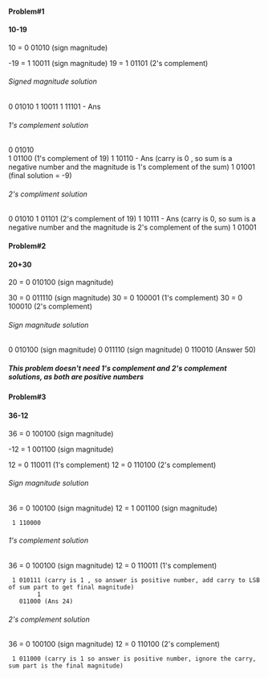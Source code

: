 #### Problem#1 
#### 10-19

10 = 0 01010 (sign magnitude)

-19 = 1 10011 (sign magnitude)
 19 = 1 01101 (2's complement)

###### Signed magnitude solution 
0 01010
1 10011
1 11101 - Ans
 
 

###### 1's complement solution 
0 01010  
1 01100  (1's complement of 19)
1 10110 - Ans 
(carry is 0 , so sum is a negative number and the magnitude is 1's complement of the sum)
1 01001 (final solution = -9)


###### 2's compliment solution 
0 01010
1 01101 (2's complement of 19)
1 10111 - Ans
(carry is 0, so sum is a negative number and the magnitude is 2's complement of the sum)
1 01001


#### Problem#2 
#### 20+30

20 = 0 010100 (sign magnitude)

30 = 0 011110 (sign magnitude)
30 = 0 100001 (1's complement)
30 = 0 100010 (2's complement)

###### Sign magnitude solution
0 010100 (sign magnitude)
0 011110 (sign magnitude)
0 110010 (Answer 50)

##### This problem doesn't need 1's complement and 2's complement solutions, as both are positive numbers


#### Problem#3
#### 36-12

36 = 0 100100 (sign magnitude)

-12 = 1 001100 (sign magnitude)

12 = 0 110011 (1's complement)
12 = 0 110100 (2's complement)
 
###### Sign magnitude solution
36 = 0 100100 (sign magnitude)
12 = 1 001100 (sign magnitude)

     1 110000

###### 1's complement solution
36 = 0 100100 (sign magnitude)
12 = 0 110011 (1's complement)

     1 010111 (carry is 1 , so answer is positive number, add carry to LSB of sum part to get final magnitude)
            1
       011000 (Ans 24)

###### 2's complement solution

36 = 0 100100 (sign magnitude)
12 = 0 110100 (2's complement)

     1 011000 (carry is 1 so answer is positive number, ignore the carry, sum part is the final magnitude)

